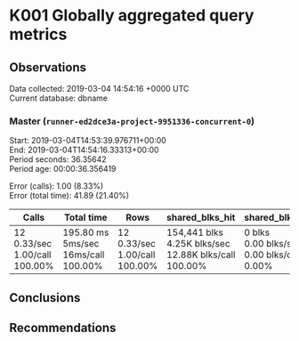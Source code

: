 # K001 Globally aggregated query metrics

## Observations ##
Data collected: 2019-03-04 14:54:16 +0000 UTC  
Current database: dbname  



### Master (`runner-ed2dce3a-project-9951336-concurrent-0`) ###
Start: 2019-03-04T14:53:39.976711+00:00  
End: 2019-03-04T14:54:16.33313+00:00  
Period seconds: 36.35642  
Period age: 00:00:36.356419  

Error (calls): 1.00 (8.33%)  
Error (total time): 41.89 (21.40%)

Calls | Total&nbsp;time | Rows | shared_blks_hit | shared_blks_read | shared_blks_dirtied | shared_blks_written | blk_read_time | blk_write_time | kcache_reads | kcache_writes | kcache_user_time_ms | kcache_system_time 
-------|------------|------|-----------------|------------------|---------------------|---------------------|---------------|----------------|--------------|---------------|---------------------|--------------------
12<br/>0.33/sec<br/>1.00/call<br/>100.00% |195.80&nbsp;ms<br/>5ms/sec<br/>16ms/call<br/>100.00% |12<br/>0.33/sec<br/>1.00/call<br/>100.00% |154,441&nbsp;blks<br/>4.25K&nbsp;blks/sec<br/>12.88K&nbsp;blks/call<br/>100.00% |0&nbsp;blks<br/>0.00&nbsp;blks/sec<br/>0.00&nbsp;blks/call<br/>0.00% |0&nbsp;blks<br/>0.00&nbsp;blks/sec<br/>0.00&nbsp;blks/call<br/>0.00% |0&nbsp;blks<br/>0.00&nbsp;blks/sec<br/>0.00&nbsp;blks/call<br/>0.00% |0.00&nbsp;ms<br/>0s/sec<br/>0s/call<br/>0.00% |0.00&nbsp;ms<br/>0s/sec<br/>0s/call<br/>0.00% |0.00&nbsp;bytes<br/>0.00&nbsp;bytes/sec<br/>0.00&nbsp;bytes/call<br/>0.00% |0.00&nbsp;bytes<br/>0.00&nbsp;bytes/sec<br/>0.00&nbsp;bytes/call<br/>0.00% |0.00&nbsp;ms<br/>0s/sec<br/>0s/call<br/>0.00% |0.00&nbsp;ms<br/>0s/sec<br/>0s/call<br/>0.00%





## Conclusions ##


## Recommendations ##

